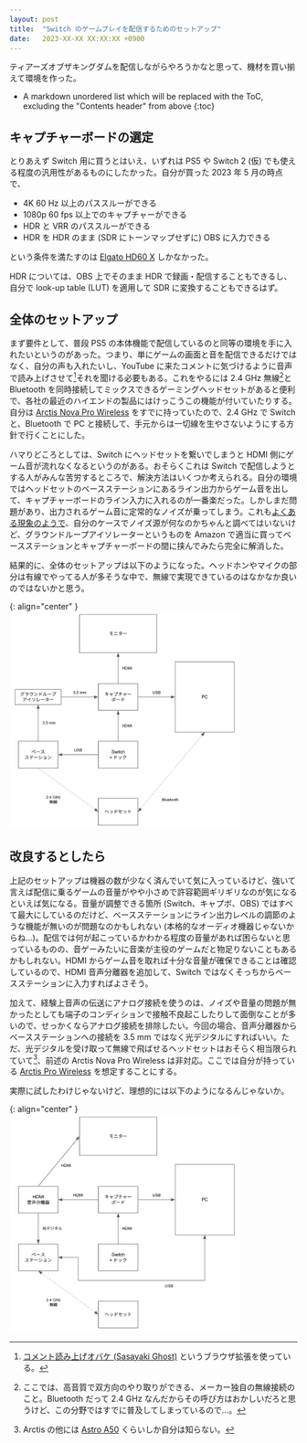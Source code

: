 ```yaml
---
layout: post
title:  "Switch のゲームプレイを配信するためのセットアップ"
date:   2023-XX-XX XX:XX:XX +0900
---
```


ティアーズオブザキングダムを配信しながらやろうかなと思って、機材を買い揃えて環境を作った。

* A markdown unordered list which will be replaced with the ToC, excluding the "Contents header" from above
{:toc}

キャプチャーボードの選定
----------------------

とりあえず Switch 用に買うとはいえ、いずれは PS5 や Switch 2 (仮) でも使える程度の汎用性があるものにしたかった。自分が買った 2023 年 5 月の時点で、

* 4K 60 Hz 以上のパススルーができる
* 1080p 60 fps 以上でのキャプチャーができる
* HDR と VRR のパススルーができる
* HDR を HDR のまま (SDR にトーンマップせずに) OBS に入力できる

という条件を満たすのは [Elgato HD60 X](https://www.elgato.com/jp/ja/p/game-capture-hd60-x) しかなかった。

HDR については、OBS 上でそのまま HDR で録画・配信することもできるし、自分で look-up table (LUT) を適用して SDR に変換することもできるはず。

全体のセットアップ
-----------------

まず要件として、普段 PS5 の本体機能で配信しているのと同等の環境を手に入れたいというのがあった。つまり、単にゲームの画面と音を配信できるだけではなく、自分の声も入れたいし、YouTube に来たコメントに気づけるように音声で読み上げさせて[^sasayaki-ghost]それを聞ける必要もある。これをやるには 2.4 GHz 無線[^2.4ghz]と Bluetooth を同時接続してミックスできるゲーミングヘッドセットがあると便利で、各社の最近のハイエンドの製品にはけっこうこの機能が付いていたりする。自分は [Arctis Nova Pro Wireless](https://jp.steelseries.com/gaming-headsets/arctis-nova-pro-wireless-pc-playstation) をすでに持っていたので、2.4 GHz で Switch と、Bluetooth で PC と接続して、手元からは一切線を生やさないようにする方針で行くことにした。

ハマりどころとしては、Switch にヘッドセットを繋いでしまうと HDMI 側にゲーム音が流れなくなるというのがある。おそらくこれは Switch で配信しようとする人がみんな苦労するところで、解決方法はいくつか考えられる。自分の環境ではヘッドセットのベースステーションにあるライン出力からゲーム音を出して、キャプチャーボードのライン入力に入れるのが一番楽だった。しかしまだ問題があり、出力されるゲーム音に定常的なノイズが乗ってしまう。これも[よくある現象のようで](https://note.com/cyross/n/n4bf8684d00dd)、自分のケースでノイズ源が何なのかちゃんと調べてはいないけど、グラウンドループアイソレーターというものを Amazon で適当に買ってベースステーションとキャプチャーボードの間に挟んでみたら完全に解消した。

結果的に、全体のセットアップは以下のようになった。ヘッドホンやマイクの部分は有線でやってる人が多そうな中で、無線で実現できているのはなかなか良いのではないかと思う。

{: align="center" }
<img src="/assets/switch-broadcast-setup-1.png" width="80%">

改良するとしたら
---------------

上記のセットアップは機器の数が少なく済んでいて気に入っているけど、強いて言えば配信に乗るゲームの音量がやや小さめで許容範囲ギリギリなのが気になるといえば気になる。音量が調整できる箇所 (Switch、キャプボ、OBS) ではすべて最大にしているのだけど、ベースステーションにライン出力レベルの調節のような機能が無いのが問題なのかもしれない (本格的なオーディオ機器じゃないからね…)。配信では何が起こっているかわかる程度の音量があれば困らないと思っているものの、音ゲーみたいに音楽が主役のゲームだと物足りないこともあるかもしれない。HDMI からゲーム音を取れば十分な音量が確保できることは確認しているので、HDMI 音声分離器を追加して、Switch ではなくそっちからベースステーションに入力すればよさそう。

加えて、経験上音声の伝送にアナログ接続を使うのは、ノイズや音量の問題が無かったとしても端子のコンディションで接触不良起こしたりして面倒なことが多いので、せっかくならアナログ接続を排除したい。今回の場合、音声分離器からベースステーションへの接続を 3.5 mm ではなく光デジタルにすればいい。ただ、光デジタルを受け取って無線で飛ばせるヘッドセットはおそらく相当限られていて[^optical-to-wireless]、前述の Arctis Nova Pro Wireless は非対応。ここでは自分が持っている [Arctis Pro Wireless](https://jp.steelseries.com/gaming-headsets/arctis-pro-wireless) を想定することにする。

実際に試したわけじゃないけど、理想的には以下のようになるんじゃないか。

{: align="center" }
<img src="/assets/switch-broadcast-setup-2.png" width="80%">

[^sasayaki-ghost]: [コメント読み上げオバケ (Sasayaki Ghost)](https://chrome.google.com/webstore/detail/sasayaki-ghost/flmpcpdnanjglhiokpheaenaokpjcljn) というブラウザ拡張を使っている。

[^2.4ghz]: ここでは、高音質で双方向のやり取りができる、メーカー独自の無線接続のこと。Bluetooth だって 2.4 GHz なんだからその呼び方はおかしいだろと思うけど、この分野ではすでに普及してしまっているので…。

[^optical-to-wireless]: Arctis の他には [Astro A50](https://www.astrogaming.com/ja-jp/products/headsets/a50-gen-4.html) くらいしか自分は知らない。
